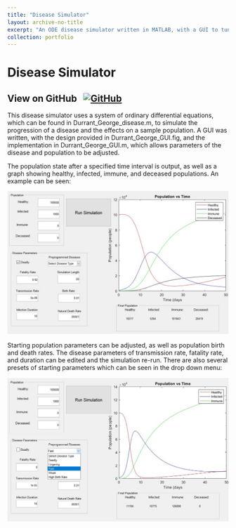 ```yaml
---
title: "Disease Simulator"
layout: archive-no-title
excerpt: "An ODE disease simulator written in MATLAB, with a GUI to tune disease parameters"
collection: portfolio
---
```


# Disease Simulator

## View on GitHub &nbsp; <a href="https://github.com/ggdurrant/Disease-Sim"> <img src="https://github.com/favicon.ico" alt="GitHub" width="25"> </a>

This disease simulator uses a system of ordinary differential equations, which can be found in Durrant_George_disease.m, to simulate the progression of a disease and the effects on a sample population. A GUI was written, with the design provided in Durrant_George_GUI.fig, and the implementation in Durrant_George_GUI.m, which allows parameters of the disease and population to be adjusted. 

The population state after a specified time interval is output, as well as a graph showing healthy, infected, immune, and deceased populations. An example can be seen:

![deadly](/images/deadly.JPG)

Starting population parameters can be adjusted, as well as population birth and death rates. The disease parameters of transmission rate, fatality rate, and duration can be edited and the simulation re-run. There are also several presets of starting parameters which can be seen in the drop down menu:

![preset](/images/preset.JPG)

